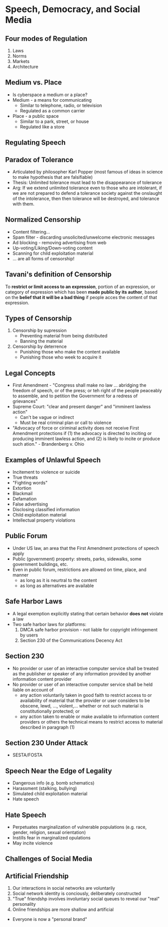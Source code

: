 # Speech, Democracy, and Social Media

## Four modes of Regulation
1. Laws
2. Norms
3. Markets
4. Architecture

## Medium vs. Place
- Is cyberspace a medium or a place?
- Medium - a means for communicating
	- Similar to telephone, radio, or television
	- Regulated as a common carrier
- Place - a public space
	- Similar to a park, street, or house
	- Regulated like a store

## Regulating Speech
## Paradox of Tolerance
- Articulated by philosopher Karl Popper (most famous of ideas in science to make hypothesis that are falsifiable)
- Thesis: Unlimited tolerance must lead to the disappearance of tolerance
- Arg: If we extend unlimited tolerance even to those who are intolerant, if we are not prepared to defend a tolerance society against the onslaught of the intolerance, then then tolerance will be destroyed, and tolerance with them.

## Normalized Censorship
- Content filtering...
- Spam filter - discarding unsolicited/unwelcome electronic messages
- Ad blocking - removing advertising from web
- Up-voting/Liking/Down-voting content
- Scanning for child exploitation material
- ... are all forms of censorship!

## Tavani's definition of Censorship
To **restrict or limit access to an expression**, portion of an expression, or category of expression which has been **made public by its author**, based on the **belief that it will be a bad thing** if people acces the content of that expression.

## Types of Censorship
1. Censorship by supression
	- Preventing material from being distributed
	- Banning the material
2. Censorship by deterrence
	- Punishing those who make the content available
	- Punishing those who week to acquire it

## Legal Concepts
- First Amendment - "Congress shall make no law ... abridging the freedom of speech, or of the press; or teh right of the people peaceably to assemble, and to petition the Government for a redress of grievances"
- Supreme Court: "clear and present danger" and "imminent lawless action"
	- Can't be vague or indirect
	- Must be real criminal plan or call to violence
- "Advocacy of force or ciriminal activity does not receive First Amendment protections if (1) the advocacy is directed to inciting or producing imminent lawless action, and (2) is likely to incite or produce such ation." - Brandenberg v. Ohio

## Examples of Unlawful Speech
- Incitement to violence or suicide
- True threats
- "Fighting words"
- Extortion
- Blackmail
- Defamation
- False advertising
- Disclosing classified information
- Child exploitation material
- Intellectual property violations

## Public Forum
- Under US law, an area that the First Amendment protections of speech apply
- Public (government) property: streets, parks, sidewalks, some government buildings, etc.
- Even in public forum, restrictions are allowed on time, place, and manner
	- as long as it is neurtral to the content
	- as long as alternatives are available

## Safe Harbor Laws
- A legal exemption explicitly stating that certain behavior **does not** violate a law
- Two safe harbor laws for platforms:
	1. DMCA safe harbor provision - not liable for copyright infringement by users
	2. Section 230 of the Communications Decency Act

## Section 230
- No provider or user of an interactive computer service shall be treated as the publisher or speaker of any information provided by another information content provider
- No provider or user of an interactive computer service shall be held liable on account of
	- any action voluntarily taken in good faith to restrict access to or availability of material that the provider or user considers to be obscene, lewd, ..., violent,... whether or not such material is constitutionally protected; or
	- any action taken to enable or make available to information content providers or others the technical means to restrict access to material described in paragraph (1)

## Section 230 Under Attack
- SESTA/FOSTA

## Speech Near the Edge of Legality
- Dangerous info (e.g. bomb schematics)
- Harassment (stalking, bullying)
- Simulated child exploitation material
- Hate speech

## Hate Speech
- Perpetuates marginalization of vulnerable populations (e.g. race, gender, religion, sexual orientation)
- Instills fear in marginalized opulations
- May incite violence

## Challenges of Social Media
## Artificial Friendship
1. Our interactions in social networks are voluntarily
2. Social network identity is conciously, deliberately constructed
3. "True" friendshp involves involuntary social queues to reveal our "real" personality
4. Online friendships are more shallow and artificial
- Everyone is now a "personal brand"
